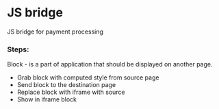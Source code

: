 # JS bridge
JS bridge for payment processing

### Steps: 

Block - is a part of application that should be displayed on another page.

- Grab block with computed style from source page
- Send block to the destination page
- Replace block with iframe with source
- Show in iframe block
